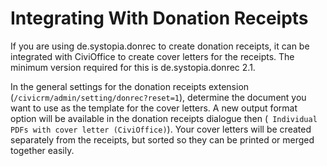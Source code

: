 # Integrating With Donation Receipts

If you are using de.systopia.donrec to create donation receipts, it can be integrated with CiviOffice to create cover letters for the receipts. The minimum version required for this is de.systopia.donrec 2.1.

In the general settings for the donation receipts extension (``/civicrm/admin/setting/donrec?reset=1``), determine the document you want to use as the template for the cover letters. A new output format option will be available in the donation receipts dialogue then (`` Individual PDFs with cover letter (CiviOffice)``). Your cover letters will be created separately from the receipts, but sorted so they can be printed or merged together easily. 
